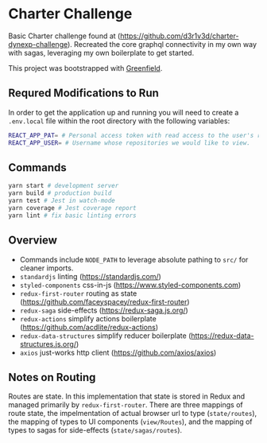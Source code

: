 
# Charter Challenge

Basic Charter challenge found at (https://github.com/d3r1v3d/charter-dynexp-challenge). Recreated the core graphql connectivity in my own way with sagas, leveraging my own boilerplate to get started.

This project was bootstrapped with [Greenfield](https://github.com/bfillmer/greenfield).

## Requred Modifications to Run

In order to get the application up and running you will need to create a `.env.local` file within the root directory with the following variables:

```bash
REACT_APP_PAT= # Personal access token with read access to the user's repositories.
REACT_APP_USER= # Username whose repositories we would like to view.
```

## Commands

```bash
yarn start # development server
yarn build # production build
yarn test # Jest in watch-mode
yarn coverage # Jest coverage report
yarn lint # fix basic linting errors
```

## Overview

* Commands include `NODE_PATH` to leverage absolute pathing to `src/` for cleaner imports.
* `standardjs` linting (https://standardjs.com/)
* `styled-components` css-in-js (https://www.styled-components.com)
* `redux-first-router` routing as state (https://github.com/faceyspacey/redux-first-router)
* `redux-saga` side-effects (https://redux-saga.js.org/)
* `redux-actions` simplify actions boilerplate (https://github.com/acdlite/redux-actions)
* `redux-data-structures` simplify reducer boilerplate (https://redux-data-structures.js.org/)
* `axios` just-works http client (https://github.com/axios/axios)

## Notes on Routing

Routes are state. In this implementation that state is stored in Redux and managed primarily by `redux-first-router`. There are three mappings of route state, the impelmentation of actual browser url to type (`state/routes`), the mapping of types to UI components (`view/Routes`), and the mapping of types to sagas for side-effects (`state/sagas/routes`).
